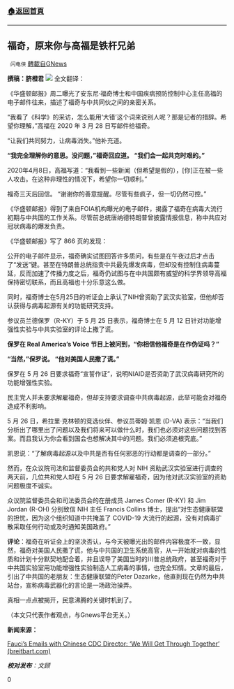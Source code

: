 ###  [:house:返回首頁](https://github.com/ourhimalayas/txt)
---

## 福奇，原来你与高福是铁杆兄弟
` 闪电侠` [轉載自GNews](https://gnews.org/zh-hans/1290662/)

**撰稿：脐橙君**
![]()![](https://gnews-media-offload.s3.amazonaws.com/wp-content/uploads/2021/06/01234122/24.jpg)
全文翻译：

《华盛顿邮报》周二曝光了安东尼·福奇博士和中国疾病预防控制中心主任高福的电子邮件往来，描述了福奇与中共同伙之间的亲密关系。

“我看了《科学》的采访，怎么能用‘大错’这个词来说别人呢？那是记者的措辞。希望你理解，”高福在 2020 年 3 月 28 日写邮件给福奇。

“让我们共同努力，让病毒消失。”他补充道。

**“我完全理解你的意思。没问题，”福奇回应道。 “我们会一起共克时艰的。”**

2020年4月8日，高福写道：“我看到一些新闻（但希望是假的），[你]正在被一些人攻击。在这种非理性的情况下，希望你一切顺利。”

福奇三天后回信。 “谢谢你的善意提醒。尽管有些疯子，但一切仍然可控。”

《华盛顿邮报》得到了来自FOIA机构曝光的电子邮件，揭露了福奇在病毒大流行初期与中共国的工作关系。尽管前总统唐纳德特朗普曾披露情报信息，称中共应对冠状病毒的爆发负责。

《华盛顿邮报》写了 866 页的发现：

公开的电子邮件显示，福奇确实试图回答许多质问，有些是在午夜过后才点击了“发送”键。甚至在特朗普总统指责中共最先爆发病毒，但却没有控制住病毒蔓延，反而加速了传播力度之后，福奇仍试图与在中共国颇有威望的科学界领导高福保持密切联系，而且高福也十分乐意这么做。

同时，福奇博士在5月25日的听证会上承认了NIH曾资助了武汉实验室，但他却否认获得与病毒起源有关的功能研究支持。

参议员兰德保罗（R-KY）于 5 月 25 日表示，福奇博士在 5 月 12 日针对功能增强性实验与中共实验室的评论上撒了谎。

**保罗在 Real America’s Voice 节目上被问到，“你相信他福奇是在作伪证吗？”**

**“当然，”保罗说。 “他对美国人民撒了谎。”**

保罗在 5 月 26 日要求福奇“宣誓作证”，说明NIAID是否资助了武汉病毒研究所的功能增强性实验。

民主党人并未要求解雇福奇，但却支持要求调查中共病毒起源，此举可能会对福奇造成不利影响。

5 月 26 日，希拉里·克林顿的竞选伙伴、参议员蒂姆·凯恩 (D-VA) 表示：“当我们分析出了哪里出了问题以及我们将来可以做什么时，我们也必须对这些问题找到答案。而且我认为你会看到国会也想解决其中的问题。我们必须追根究底。”

凯恩说：“了解病毒起源以及中共是否有任何邪恶的行动都是调查的一部分。”

然而，在众议院司法和监督委员会的共和党人对 NIH 资助武汉实验室进行调查的两天前，几位共和党人却在 5 月 26 日要求解雇福奇，因为他对武汉实验室的资助问题极度不诚实。

众议院监督委员会和司法委员会的在册成员 James Comer (R-KY) 和 Jim Jordan (R-OH) 分别致信 NIH 主任 Francis Collins 博士，提出“对生态健康联盟的担忧，因为这个组织知道中共掩盖了 COVID-19 大流行的起源，没有对病毒扩散采取任何行动或及时通知美国政府。”

**评论**：福奇在听证会上的坚决否认，与今天被曝光出的邮件内容极度不一致，显然，福奇对美国人民撒了谎，他与中共国的卫生系统高官，从一开始就对病毒的性质和计划十分默契地配合着，并且误导了美国当时的川普总统政府，甚至福奇对于中共国实验室用功能增强性实验制造人工病毒的事情，也完全知情。文章的最后，引出了中共国的老朋友：生态健康联盟的Peter Dazarke，他直到现在仍然为中共站台，宣称病毒武器化的言论是一场政治操弄。

真相一点点被揭开，民意沸腾的关键时机到了。

（本文只代表作者观点，与Gnews平台无关。）

**新闻来源：**

[Fauci’s Emails with Chinese CDC Director: ‘We Will Get Through Together’ (breitbart.com)](https://www.breitbart.com/politics/2021/06/01/anthony-fauci-chinese-cdc-directors-email-exchanges-exposed-through-together/amp/?__twitter_impression=true)

***校对发布**：文顾*

0
